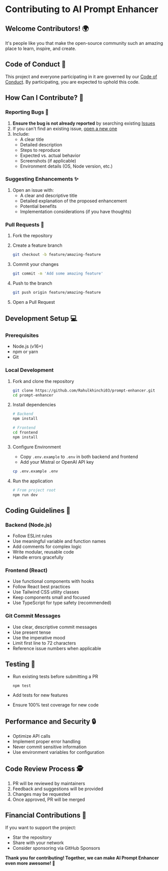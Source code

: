 # Contributing to AI Prompt Enhancer

## Welcome Contributors! 🌍

It's people like you that make the open-source community such an amazing place to learn, inspire, and create.

## Code of Conduct 🤝

This project and everyone participating in it are governed by our [Code of Conduct](CODE_OF_CONDUCT.md). By participating, you are expected to uphold this code.

## How Can I Contribute? 🚀

### Reporting Bugs 🐛

1. **Ensure the bug is not already reported** by searching existing [Issues](https://github.com/Rahulkhinchi03/prompt-enhancer/issues)
2. If you can't find an existing issue, [open a new one](https://github.com/Rahulkhinchi03/prompt-enhancer/issues/new)
3. Include:
   - A clear title
   - Detailed description
   - Steps to reproduce
   - Expected vs. actual behavior
   - Screenshots (if applicable)
   - Environment details (OS, Node version, etc.)

### Suggesting Enhancements ✨

1. Open an issue with:
   - A clear and descriptive title
   - Detailed explanation of the proposed enhancement
   - Potential benefits
   - Implementation considerations (if you have thoughts)

### Pull Requests 🔧

1. Fork the repository
2. Create a feature branch

   ```bash
   git checkout -b feature/amazing-feature
   ```

3. Commit your changes

   ```bash
   git commit -m 'Add some amazing feature'
   ```

4. Push to the branch

   ```bash
   git push origin feature/amazing-feature
   ```

5. Open a Pull Request

## Development Setup 💻

### Prerequisites

- Node.js (v16+)
- npm or yarn
- Git

### Local Development

1. Fork and clone the repository

   ```bash
   git clone https://github.com/Rahulkhinchi03/prompt-enhancer.git
   cd prompt-enhancer
   ```

2. Install dependencies

   ```bash
   # Backend
   npm install

   # Frontend
   cd frontend
   npm install
   ```

3. Configure Environment
   - Copy `.env.example` to `.env` in both backend and frontend
   - Add your Mistral or OpenAI API key

   ```bash
   cp .env.example .env
   ```

4. Run the application

   ```bash
   # From project root
   npm run dev
   ```

## Coding Guidelines 📝

### Backend (Node.js)

- Follow ESLint rules
- Use meaningful variable and function names
- Add comments for complex logic
- Write modular, reusable code
- Handle errors gracefully

### Frontend (React)

- Use functional components with hooks
- Follow React best practices
- Use Tailwind CSS utility classes
- Keep components small and focused
- Use TypeScript for type safety (recommended)

### Git Commit Messages

- Use clear, descriptive commit messages
- Use present tense
- Use the imperative mood
- Limit first line to 72 characters
- Reference issue numbers when applicable

## Testing 🧪

- Run existing tests before submitting a PR

  ```bash
  npm test
  ```

- Add tests for new features
- Ensure 100% test coverage for new code

## Performance and Security 🔒

- Optimize API calls
- Implement proper error handling
- Never commit sensitive information
- Use environment variables for configuration

## Code Review Process 🕵️

1. PR will be reviewed by maintainers
2. Feedback and suggestions will be provided
3. Changes may be requested
4. Once approved, PR will be merged

## Financial Contributions 💖

If you want to support the project:

- Star the repository
- Share with your network
- Consider sponsoring via GitHub Sponsors

**Thank you for contributing! Together, we can make AI Prompt Enhancer even more awesome! 🌟**
